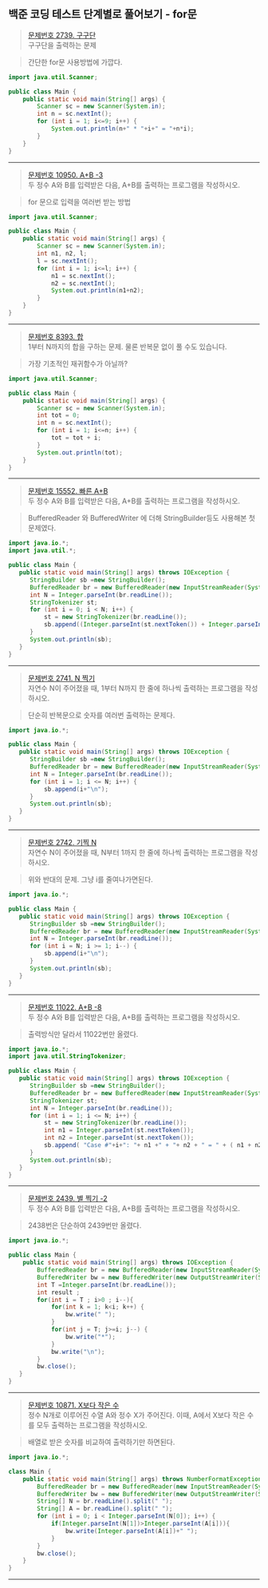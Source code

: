 ## 백준 코딩 테스트 단계별로 풀어보기 - for문

>[문제번호 2739. 구구단](https://www.acmicpc.net/problem/2739)   
> 구구단을 출력하는 문제

> 간단한 for문 사용방법에 가깝다.
```JAVA
import java.util.Scanner;

public class Main {
	public static void main(String[] args) {
        Scanner sc = new Scanner(System.in);
		int n = sc.nextInt();
		for (int i = 1; i<=9; i++) {
			System.out.println(n+" * "+i+" = "+n*i);
		}
	}
}
```
---
>[문제번호 10950. A+B -3](https://www.acmicpc.net/problem/10950)   
> 두 정수 A와 B를 입력받은 다음, A+B를 출력하는 프로그램을 작성하시오.

> for 문으로 입력을 여러번 받는 방법
```JAVA
import java.util.Scanner;

public class Main {
	public static void main(String[] args) {
        Scanner sc = new Scanner(System.in);
		int n1, n2, l;
		l = sc.nextInt();
		for (int i = 1; i<=l; i++) {
			n1 = sc.nextInt();
			n2 = sc.nextInt();
			System.out.println(n1+n2);
		}
	}
}
```
---
>[문제번호 8393. 합](https://www.acmicpc.net/problem/8393)   
> 1부터 N까지의 합을 구하는 문제. 물론 반복문 없이 풀 수도 있습니다.

> 가장 기초적인 재귀함수가 아닐까?
```JAVA
import java.util.Scanner;

public class Main {
	public static void main(String[] args) {
        Scanner sc = new Scanner(System.in);
		int tot = 0;
		int n = sc.nextInt();
		for (int i = 1; i<=n; i++) {
			tot = tot + i;
		}
		System.out.println(tot);
	}
}
```
---
>[문제번호 15552. 빠른 A+B](https://www.acmicpc.net/problem/15552)   
> 두 정수 A와 B를 입력받은 다음, A+B를 출력하는 프로그램을 작성하시오.

> BufferedReader 와 BufferedWriter 에 더해 StringBuilder등도 사용해본 첫 문제였다.
```JAVA
import java.io.*;
import java.util.*;

public class Main {
   public static void main(String[] args) throws IOException {
      StringBuilder sb =new StringBuilder();
      BufferedReader br = new BufferedReader(new InputStreamReader(System.in));
      int N = Integer.parseInt(br.readLine());
      StringTokenizer st;
      for (int i = 0; i < N; i++) {
	      st = new StringTokenizer(br.readLine());
	      sb.append((Integer.parseInt(st.nextToken()) + Integer.parseInt(st.nextToken()))+ "\n");
      }
      System.out.println(sb);
   }
}
```
---
>[문제번호 2741. N 찍기](https://www.acmicpc.net/problem/2741)   
> 자연수 N이 주어졌을 때, 1부터 N까지 한 줄에 하나씩 출력하는 프로그램을 작성하시오.

> 단순히 반복문으로 숫자를 여러번 출력하는 문제다.
```JAVA
import java.io.*;

public class Main {
   public static void main(String[] args) throws IOException {
      StringBuilder sb =new StringBuilder();
      BufferedReader br = new BufferedReader(new InputStreamReader(System.in));   
      int N = Integer.parseInt(br.readLine());
      for (int i = 1; i <= N; i++) {
	      sb.append(i+"\n");
      }
      System.out.println(sb);
   }
}
```
---
>[문제번호 2742. 기찍 N](https://www.acmicpc.net/problem/2742)   
> 자연수 N이 주어졌을 때, N부터 1까지 한 줄에 하나씩 출력하는 프로그램을 작성하시오.

> 위와 반대의 문제. 그냥 i를 줄여나가면된다.
```JAVA
import java.io.*;

public class Main {
   public static void main(String[] args) throws IOException {
      StringBuilder sb =new StringBuilder();
      BufferedReader br = new BufferedReader(new InputStreamReader(System.in));   
      int N = Integer.parseInt(br.readLine());
      for (int i = N; i >= 1; i--) {
	      sb.append(i+"\n");
      }
      System.out.println(sb);
   }
}
```
---
>[문제번호 11022. A+B -8](https://www.acmicpc.net/problem/11022)   
> 두 정수 A와 B를 입력받은 다음, A+B를 출력하는 프로그램을 작성하시오. 

> 출력방식만 달라서 11022번만 올렸다.
```JAVA
import java.io.*;
import java.util.StringTokenizer;

public class Main {
   public static void main(String[] args) throws IOException {
      StringBuilder sb =new StringBuilder();
      BufferedReader br = new BufferedReader(new InputStreamReader(System.in));
      StringTokenizer st;
      int N = Integer.parseInt(br.readLine());
      for (int i = 1; i <= N; i++) {
    	  st = new StringTokenizer(br.readLine());
    	  int n1 = Integer.parseInt(st.nextToken());
    	  int n2 = Integer.parseInt(st.nextToken());
    	  sb.append( "Case #"+i+": "+ n1 +" + "+ n2 + " = " + ( n1 + n2 )+ "\n");
      }
      System.out.println(sb);
   }
}
```
---
>[문제번호 2439. 별 찍기 -2](https://www.acmicpc.net/problem/11022)   
> 두 정수 A와 B를 입력받은 다음, A+B를 출력하는 프로그램을 작성하시오. 

> 2438번은 단순하여 2439번만 올렸다.
```JAVA
import java.io.*;

public class Main {
    public static void main(String[] args) throws IOException {
        BufferedReader br = new BufferedReader(new InputStreamReader(System.in));
        BufferedWriter bw = new BufferedWriter(new OutputStreamWriter(System.out));
        int T =Integer.parseInt(br.readLine());
        int result ;
        for(int i = T ; i>0 ; i--){
        	for(int k = 1; k<i; k++) {
        		bw.write(" ");
        	}
        	for(int j = T; j>=i; j--) {
        		bw.write("*");
        	}
        	bw.write("\n");
        }
        bw.close();
   }
}
```
---
>[문제번호 10871. X보다 작은 수](https://www.acmicpc.net/problem/10871)   
> 정수 N개로 이루어진 수열 A와 정수 X가 주어진다. 이때, A에서 X보다 작은 수를 모두 출력하는 프로그램을 작성하시오.

> 배열로 받은 숫자를 비교하여 출력하기만 하면된다.
```JAVA
import java.io.*;

class Main {       
	public static void main(String[] args) throws NumberFormatException, IOException {                    
		BufferedReader br = new BufferedReader(new InputStreamReader(System.in));
		BufferedWriter bw = new BufferedWriter(new OutputStreamWriter(System.out));
		String[] N = br.readLine().split(" ");            
		String[] A = br.readLine().split(" ");     
		for (int i = 0; i < Integer.parseInt(N[0]); i++) {
			if(Integer.parseInt(N[1])>Integer.parseInt(A[i])){
				bw.write(Integer.parseInt(A[i])+" ");     
			}
		}
		bw.close();
	}       
}
```
---